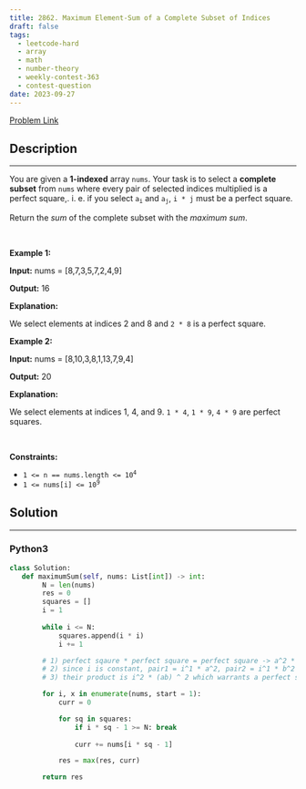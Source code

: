 ```yaml
---
title: 2862. Maximum Element-Sum of a Complete Subset of Indices
draft: false
tags: 
  - leetcode-hard
  - array
  - math
  - number-theory
  - weekly-contest-363
  - contest-question
date: 2023-09-27
---
```


[Problem Link](https://leetcode.com/problems/maximum-element-sum-of-a-complete-subset-of-indices/)

## Description

---
<p>You are given a <strong>1</strong><strong>-indexed</strong> array <code>nums</code>. Your task is to select a <strong>complete subset</strong> from <code>nums</code> where every pair of selected indices multiplied is a <span data-keyword="perfect-square">perfect square,</span>. i. e. if you select <code>a<sub>i</sub></code> and <code>a<sub>j</sub></code>, <code>i * j</code> must be a perfect square.</p>

<p>Return the <em>sum</em> of the complete subset with the <em>maximum sum</em>.</p>

<p>&nbsp;</p>
<p><strong class="example">Example 1:</strong></p>

<div class="example-block">
<p><strong>Input:</strong> <span class="example-io">nums = [8,7,3,5,7,2,4,9]</span></p>

<p><strong>Output:</strong> <span class="example-io">16</span></p>

<p><strong>Explanation:</strong></p>

<p>We select elements at indices 2 and 8 and <code>2 * 8</code> is a perfect square.</p>
</div>

<p><strong class="example">Example 2:</strong></p>

<div class="example-block">
<p><strong>Input:</strong> <span class="example-io">nums = [8,10,3,8,1,13,7,9,4]</span></p>

<p><strong>Output:</strong> <span class="example-io">20</span></p>

<p><strong>Explanation:</strong></p>

<p>We select elements at indices 1, 4, and 9. <code>1 * 4</code>, <code>1 * 9</code>, <code>4 * 9</code> are perfect squares.</p>
</div>

<p>&nbsp;</p>
<p><strong>Constraints:</strong></p>

<ul>
	<li><code>1 &lt;= n == nums.length &lt;= 10<sup>4</sup></code></li>
	<li><code>1 &lt;= nums[i] &lt;= 10<sup>9</sup></code></li>
</ul>


## Solution

---
### Python3
``` py title='maximum-element-sum-of-a-complete-subset-of-indices'
class Solution:
   def maximumSum(self, nums: List[int]) -> int:
        N = len(nums)
        res = 0
        squares = []
        i = 1
        
        while i <= N:
            squares.append(i * i)
            i += 1

        # 1) perfect sqaure * perfect square = perfect square -> a^2 * b^2 = a^2b^2
        # 2) since i is constant, pair1 = i^1 * a^2, pair2 = i^1 * b^2
        # 3) their product is i^2 * (ab) ^ 2 which warrants a perfect square

        for i, x in enumerate(nums, start = 1):
            curr = 0

            for sq in squares:
                if i * sq - 1 >= N: break
                
                curr += nums[i * sq - 1]

            res = max(res, curr)

        return res

```

